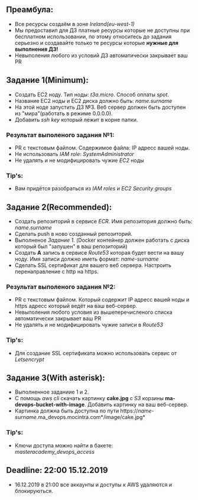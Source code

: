 ## Преамбула:
* Все ресурсы создаём в зоне *Ireland(eu-west-1)*
* Мы предоставил для ДЗ платные ресурсы которые не доступны при бесплатном использовании, по этому относитесь до задания серьезно и создавайте только те ресурсы которые **нужные для выполнения ДЗ!**
* Невыполения любого из условий ДЗ автоматически закрывает ваш PR

## Задание 1(Minimum):
* Создать EC2 ноду. Тип ноды: *t3a.micro*. Способ оплаты *spot*. 
* Название EC2 ноды и EC2 диска должно быть: *name.surname*
* На этой ноде запустить ДЗ №3. Веб сервер должен быть доступен из "мира"(работать в режиме 0.0.0.0).
* Добавить *ssh key* который лежит в корне папки.

### Результат выполеного задания №1:
* PR с текстовым файлом. Содержимое файла: IP адресс вашей ноды.
* Не использовать *IAM role*: *SystemAdministrator*
* Не удалять и не модифицировать чужие *EC2* ноды

### Tip's:
* Вам придётся разобраться из *IAM roles* и *EC2 Security groups*

## Задание 2(Recommended):
* Создать репозиторий в сервисе *ECR*. Имя репозитория должно быть: *name.surname*
* Сделать push в ново созданный репозиторий. 
* Выполненое *Задание 1.* (Docker контейнер должен работать с диска который был "запушен" в ваш репозиторий)
* Создать **A** запись в сервисе *Route53* которая будет вести на вашу ноду. Имя записи должно иметь формат: *name-surname*
* Сделать SSL сертификат для вашего веб сервера. Настроить перенаправление с http на https.


### Результат выполеного задания №2:
* PR c текстовым файлом. Который содержит IP адресс вашей ноды и https адресс который ведёт на ваш веб-сервер.
* Невыполения любого условия из вышеперечисленого списка автоматически закрывает ваш PR
* Не удалять и не модифицировать чужие записи в *Route53*

### Tip's:
* Для создание SSL сертификата можно использовать сервис от *Letsencrypt*

## Задание 3(With asterisk):
* Выполненное заданиие 1 и 2.
* С помощь *aws cli* скачать картинку **cake.jpg** с *S3* корзины **ma-devops-bucket-with-image**. Добавить картинку на ваш веб-сервер.
* Картинка должна быть доступна по пути https://*name-surname*.ma_devops.mocintra.com*/image/cake.jpg*

### Tip's:
* Ключи доступа можно найти в бакете: *masteracademy_devops_access*

## Deadline: 22:00 15.12.2019
* 16.12.2019 в 21:00 все аккаунты и доступы к AWS удаляются и блокируються. 
